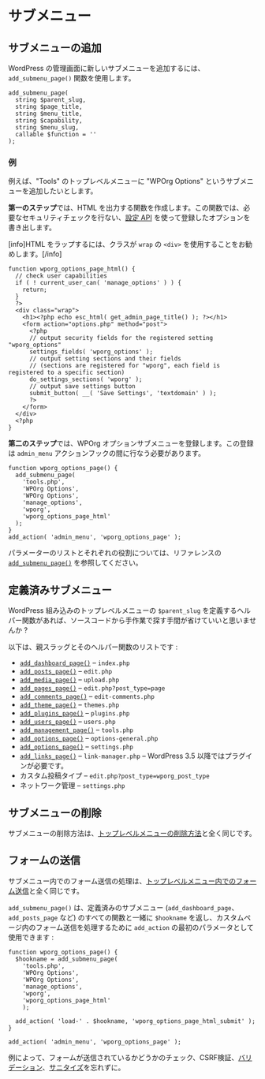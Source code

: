 <!-- 
# Sub-Menus
 -->
# サブメニュー

<!-- 
## Add a Sub-Menu
 -->
## サブメニューの追加

<!-- 
To add a new Sub-menu to WordPress Administration, use the `add_submenu_page()` function.
 -->
WordPress の管理画面に新しいサブメニューを追加するには、 `add_submenu_page()` 関数を使用します。

```
add_submenu_page(
  string $parent_slug,
  string $page_title,
  string $menu_title,
  string $capability,
  string $menu_slug,
  callable $function = ''
);
```
<!-- 
### Example
 -->
### 例

<!-- 
Lets say we want to add a Sub-menu "WPOrg Options" to the "Tools" Top-level menu.
 -->
例えば、"Tools" のトップレベルメニューに "WPOrg Options" というサブメニューを追加したいとします。

<!-- 
**The first step** will be creating a function which will output the HTML. In this function we will perform the necessary security checks and render the options we’ve registered using the [Settings API](https://developer.wordpress.org/plugins/settings/).
 -->
**第一のステップ**では、HTML を出力する関数を作成します。この関数では、必要なセキュリティチェックを行ない、[設定 API](https://developer.wordpress.org/plugins/settings/) を使って登録したオプションを書き出します。

<!-- 
[info]We recommend wrapping your HTML using a `<div>` with a class of `wrap`.[/info]
 -->
[info]HTML をラップするには、クラスが `wrap` の `<div>` を使用することをお勧めします。[/info]

```
function wporg_options_page_html() {
  // check user capabilities
  if ( ! current_user_can( 'manage_options' ) ) {
    return;
  }
  ?>
  <div class="wrap">
    <h1><?php echo esc_html( get_admin_page_title() ); ?></h1>
    <form action="options.php" method="post">
      <?php
      // output security fields for the registered setting "wporg_options"
      settings_fields( 'wporg_options' );
      // output setting sections and their fields
      // (sections are registered for "wporg", each field is registered to a specific section)
      do_settings_sections( 'wporg' );
      // output save settings button
      submit_button( __( 'Save Settings', 'textdomain' ) );
      ?>
    </form>
  </div>
  <?php
}
```

<!-- 
**The second step** will be registering our WPOrg Options Sub-menu. The registration needs to occur during the `admin_menu` action hook.
 -->
**第二のステップ**では、WPOrg オプションサブメニューを登録します。この登録は `admin_menu` アクションフックの間に行なう必要があります。

```
function wporg_options_page() {
  add_submenu_page(
    'tools.php',
    'WPOrg Options',
    'WPOrg Options',
    'manage_options',
    'wporg',
    'wporg_options_page_html'
  );
}
add_action( 'admin_menu', 'wporg_options_page' );
```

<!-- 
For a list of parameters and what each do please see the [`add_submenu_page()`](https://developer.wordpress.org/reference/functions/add_submenu_page/) in the reference.
 -->
パラメーターのリストとそれぞれの役割については、リファレンスの [`add_submenu_page()`](https://developer.wordpress.org/reference/functions/add_submenu_page/) を参照してください。

<!-- 
## Predefined Sub-Menus
 -->
## 定義済みサブメニュー

<!-- 
Wouldn’t it be nice if we had helper functions that define the `$parent_slug` for WordPress built-in Top-level menus and save us from manually searching it through the source code?
 -->
WordPress 組み込みのトップレベルメニューの `$parent_slug` を定義するヘルパー関数があれば、ソースコードから手作業で探す手間が省けていいと思いませんか ?

<!-- 
Below is a list of parent slugs and their helper functions:
 -->
以下は、親スラッグとそのヘルパー関数のリストです :

<!-- 
- [`add_dashboard_page()`](https://developer.wordpress.org/reference/functions/add_dashboard_page/) – `index.php`
- [`add_posts_page()`](https://developer.wordpress.org/reference/functions/add_posts_page/) – `edit.php`
- [`add_media_page()`](https://developer.wordpress.org/reference/functions/add_media_page/) – `upload.php`
- [`add_pages_page()`](https://developer.wordpress.org/reference/functions/add_pages_page/) – `edit.php?post_type=page`
- [`add_comments_page()`](https://developer.wordpress.org/reference/functions/add_comments_page/) – `edit-comments.php`
- [`add_theme_page()`](https://developer.wordpress.org/reference/functions/add_theme_page/) – `themes.php`
- [`add_plugins_page()`](https://developer.wordpress.org/reference/functions/add_plugins_page/) – `plugins.php`
- [`add_users_page()`](hhttps://developer.wordpress.org/reference/functions/add_users_page/) – `users.php`
- [`add_management_page()`](https://developer.wordpress.org/reference/functions/add_management_page/) – `tools.php`
- [`add_options_page()`](https://developer.wordpress.org/reference/functions/add_options_page/) – `options-general.php`
- [`add_options_page()`](https://developer.wordpress.org/reference/functions/add_options_page/) – `settings.php`
- [`add_links_page()`](https://developer.wordpress.org/reference/functions/add_links_page/) – `link-manager.php` – requires a plugin since WP 3.5+
- Custom Post Type – `edit.php?post_type=wporg_post_type`
- Network Admin – `settings.php`
 -->
- [`add_dashboard_page()`](https://developer.wordpress.org/reference/functions/add_dashboard_page/) – `index.php`
- [`add_posts_page()`](https://developer.wordpress.org/reference/functions/add_posts_page/) – `edit.php`
- [`add_media_page()`](https://developer.wordpress.org/reference/functions/add_media_page/) – `upload.php`
- [`add_pages_page()`](https://developer.wordpress.org/reference/functions/add_pages_page/) – `edit.php?post_type=page`
- [`add_comments_page()`](https://developer.wordpress.org/reference/functions/add_comments_page/) – `edit-comments.php`
- [`add_theme_page()`](https://developer.wordpress.org/reference/functions/add_theme_page/) – `themes.php`
- [`add_plugins_page()`](https://developer.wordpress.org/reference/functions/add_plugins_page/) – `plugins.php`
- [`add_users_page()`](https://developer.wordpress.org/reference/functions/add_users_page/) – `users.php`
- [`add_management_page()`](https://developer.wordpress.org/reference/functions/add_management_page/) – `tools.php`
- [`add_options_page()`](https://developer.wordpress.org/reference/functions/add_options_page/) – `options-general.php`
- [`add_options_page()`](https://developer.wordpress.org/reference/functions/add_options_page/) – `settings.php`
- [`add_links_page()`](https://developer.wordpress.org/reference/functions/add_links_page/) – `link-manager.php` – WordPress 3.5 以降ではプラグインが必要です。
- カスタム投稿タイプ – `edit.php?post_type=wporg_post_type`
- ネットワーク管理 – `settings.php`

<!-- 
## Remove a Sub-Menu
 -->
## サブメニューの削除

<!-- 
The process of removing Sub-menus is exactly the same as [removing Top-level menus](https://developer.wordpress.org/plugins/administration-menus/top-level-menus/#remove-a-top-level-menu).
 -->
サブメニューの削除方法は、[トップレベルメニューの削除方法](https://developer.wordpress.org/plugins/administration-menus/top-level-menus/#remove-a-top-level-menu)と全く同じです。

<!-- 
## Submitting forms
 -->
## フォームの送信

<!-- 
The process of handling form submissions within Sub-menus is exactly the same as [Submitting forms within Top-Level Menus](https://developer.wordpress.org/plugins/administration-menus/top-level-menus/#submitting-forms).
 -->
サブメニュー内でのフォーム送信の処理は、[トップレベルメニュー内でのフォーム送信](https://developer.wordpress.org/plugins/administration-menus/top-level-menus/#submitting-forms)と全く同じです。

<!-- 
`add_submenu_page()` along with all functions for pre-defined sub-menus (`add_dashboard_page`, `add_posts_page`, etc.) will return a `$hookname`, which you can use as the first parameter of `add_action` in order to handle the submission of forms within custom pages:
 -->
`add_submenu_page()` は、定義済みのサブメニュー (`add_dashboard_page`、`add_posts_page` など) のすべての関数と一緒に `$hookname` を返し、カスタムページ内のフォーム送信を処理するために `add_action` の最初のパラメータとして使用できます :

```
function wporg_options_page() {
  $hookname = add_submenu_page(
    'tools.php',
    'WPOrg Options',
    'WPOrg Options',
    'manage_options',
    'wporg',
    'wporg_options_page_html'
    );

  add_action( 'load-' . $hookname, 'wporg_options_page_html_submit' );
}

add_action( 'admin_menu', 'wporg_options_page' );
```

<!-- 
As always, do not forget to check whether the form is being submitted, do CSRF verification, [validation](https://developer.wordpress.org/apis/security/data-validation/), and [sanitization](https://developer.wordpress.org/apis/security/sanitizing/).
 -->
例によって、フォームが送信されているかどうかのチェック、CSRF検証、[バリデーション](https://developer.wordpress.org/apis/security/data-validation/)、[サニタイズ](https://developer.wordpress.org/apis/security/sanitizing/)を忘れずに。